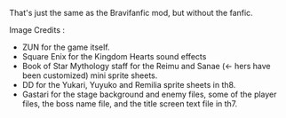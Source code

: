That's just the same as the Bravifanfic mod, but without the fanfic.

Image Credits :

- ZUN for the game itself. 
- Square Enix for the Kingdom Hearts sound effects
- Book of Star Mythology staff for the Reimu and Sanae (<- hers have been customized) mini sprite sheets.
- DD for the Yukari, Yuyuko and Remilia sprite sheets in th8.
- Gastari for the stage background and enemy files, some of the player files, the boss name file, and the title screen text file in th7.
